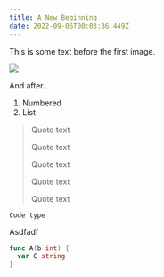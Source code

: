 ```yaml
---
title: A New Beginning
date: 2022-09-06T00:03:36.449Z
---
```

This is some text before the first image.

![](img/image.jpg)

And after…

1. Numbered
2. List

> Quote text
>
> Quote text
>
> Quote text
>
> Quote text
>
> Quote text

`Code type`

Asdfadf

```go
func A(b int) {
  var C string
}
```